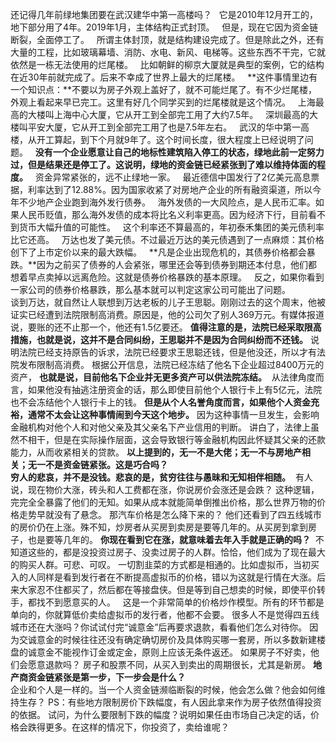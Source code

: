还记得几年前绿地集团要在武汉建华中第一高楼吗？
 
它是2010年12月开工的，地下部分用了4年。2019年1月，主体结构正式封顶。
 
但是，现在它因为资金链断裂，全面停工了。
 
所谓主体封顶，就是结构建设完成了。但是除此之外，还有大量的工程，比如玻璃幕墙、消防、水电、新风、电梯等。这些东西不干完，它就依然是一栋无法使用的烂尾楼。
 
比如朝鲜的柳京大厦就是典型的案例，它的结构在近30年前就完成了。后来不幸成了世界上最大的烂尾楼。
 
**这件事情里边有一个知识点：**不要以为房子外观上盖好了，就不可能烂尾了。有不少烂尾楼，外观上看起来早已完工。这里有好几个同学买到的烂尾楼就是这个情况。
 
上海最高的大楼叫上海中心大厦，它从开工到全部完工用了大约7.5年。
 
深圳最高的大楼叫平安大厦，它从开工到全部完工用了也是7.5年左右。
 
武汉的华中第一高楼，从开工算起，到下个月就9年了。这个时间长度，很大程度上已经说明了问题。
 
**没有一个企业愿意让自己的地标性建筑陷入停工的状态，绿地此前一定努力过，但是结果还是停工了。这说明，绿地的资金链已经紧张到了难以维持体面的程度。**
 
资金异常紧张的，远不止绿地一家。
 
最近德信中国发行了2亿美元高息票据，利率达到了12.88%。因为国家收紧了对房地产企业的所有融资渠道，所以今年不少地产企业跑到海外发行债券。
 
海外发债的一大风险点，是人民币汇率。如果人民币贬值，那么海外发债的成本将比名义利率更高。因为经济下行，目前看不到货币大幅升值的可能性。
 
这个利率还不算最高的，年初泰禾集团的美元债利率比它还高。
 
万达也发了美元债。不过最近万达的美元债遇到了一点麻烦：其价格创下了上市定价以来的最大跌幅。
 
**凡是企业出现危机的，其债券价格都会暴跌。**因为之前买了债券的人会紧张，哪里还会等到债券到期还本付息，他们都想着早点卖掉以远离危险。这就是债券价格暴跌的基本原理。
 
反之，如果你看到一家公司的债券价格暴跌，那么基本就可以判定这家公司可能出了问题。
   
谈到万达，就自然让人联想到万达老板的儿子王思聪。刚刚过去的这个周末，他被证实已经遭到法院限制高消费。原因是，他的公司欠了别人369万元。有媒体报道说，要账的还不止那一个，他还有1.5亿要还。 **值得注意的是，法院已经采取限高措施，也就是说，这并不是合同纠纷，王思聪并不是因为合同纠纷而不还钱。** 说明法院已经支持原告的诉求，法院已经要求王思聪还钱，但是他没还，所以才有法院发布限制高消费。 根据公开信息，法院已经冻结了他名下企业超过8400万元的资产， **也就是说，目前他名下企业并无更多资产可以供法院冻结。**  从法律角度而言，如果他没有抽逃注册资金的话，那么即使目前他个人银行卡上有5亿元，法院也不会冻结他个人银行卡上的钱。 **但是从个人名誉角度而言，如果他个人资金充裕，通常不太会让这种事情闹到今天这个地步。** 因为这种事情一旦发生，会影响金融机构对他个人和对他父亲及其父亲名下产业信用的判断。 讲白了，法律上虽然不相干，但是在实际操作层面，这会导致银行等金融机构因此怀疑其父亲的还款能力，从而收紧相关的贷款。 **以上提到的，无一不是大佬；无一不与房地产相关；无一不是资金链紧张。这是巧合吗？**    
**穷人的悲哀，并不是没钱。悲哀的是，贫穷往往与愚昧和无知相伴相随。**  有人说，现在物价大涨，砖头和人工费都在涨，你说房价会涨还是会跌？ 这种逻辑，完完全全暴露了他们的无知。如果从成本就能简单倒推出价格，那么世界万物的价格走势早就没有了悬念。 那汽车价格是怎么降下来的？ 他们还看到了四五线城市的房价仍在上涨。殊不知，炒房者从买房到卖房是要等几年的。从买房到拿到房子，也是要等几年的。 **你现在看到它在涨，就意味着去年入手就是正确的吗？**  不知道这些的，都是没投资过房子、没卖过房子的人群。恰恰，他们成为了现在最大的购买人群。可悲、可叹。 一切割韭菜的方式都是相通的。比如虚拟币，当初买入的人同样是看到发行者在不断提高虚拟币的价格，错以为这就是行情在大涨。后来大家忍不住都买了，然后都在等接盘侠。但是等到自己想卖的时候，即使平价转手，都找不到愿意买的人。   这是一个非常简单的价格炒作模型。所有的环节都是单向的，你就算低价卖给虚拟币的发行者，他都不会要。 很多人不是觉得四五线城市还在大涨吗？你试试付完“诚意金”后再要求退款，看看他们怎么对待你。 因为交诚意金的时候往往还没有确定确切房价及具体购买哪一套房，所以多数新建楼盘的诚意金不能视作订金或定金，原则上应该无条件返还。 如果房子不好卖，他们会愿意退款吗？ 房子和股票不同，从买入到卖出的周期很长，尤其是新房。 **地产商资金链紧张是第一步，下一步会是什么？**  
企业和个人是一样的。当一个人资金链濒临断裂的时候，他会怎么做？他会如何维持生存？ PS：有些地方限制房价下跌幅度，有人因此拿来作为房子依然值得投资的依据。 试问，为什么要限制下跌的幅度？说明如果任由市场自己决定的话，价格会跌得更多。在这样的情况下，你投资了，卖给谁呢？